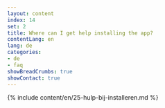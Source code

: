 ```yaml
---
layout: content
index: 14
set: 2
title: Where can I get help installing the app?
contentLang: en
lang: de
categories:
- de
- faq
showBreadCrumbs: true
showContact: true
---
```

{% include content/en/25-hulp-bij-installeren.md %}
